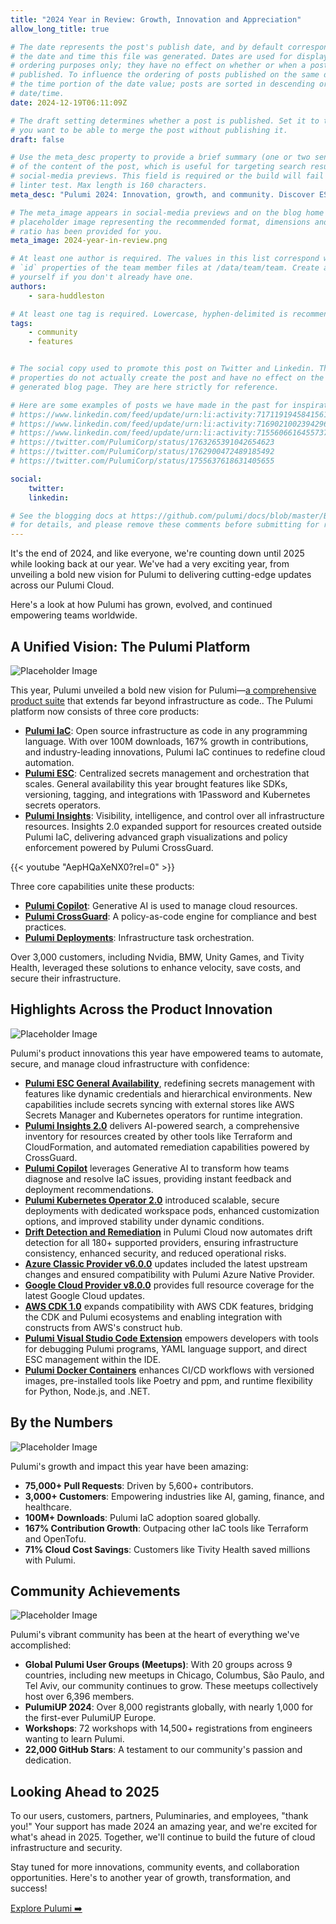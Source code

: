 ```yaml
---
title: "2024 Year in Review: Growth, Innovation and Appreciation"
allow_long_title: true

# The date represents the post's publish date, and by default corresponds with
# the date and time this file was generated. Dates are used for display and
# ordering purposes only; they have no effect on whether or when a post is
# published. To influence the ordering of posts published on the same date, use
# the time portion of the date value; posts are sorted in descending order by
# date/time.
date: 2024-12-19T06:11:09Z

# The draft setting determines whether a post is published. Set it to true if
# you want to be able to merge the post without publishing it.
draft: false

# Use the meta_desc property to provide a brief summary (one or two sentences)
# of the content of the post, which is useful for targeting search results or
# social-media previews. This field is required or the build will fail the
# linter test. Max length is 160 characters.
meta_desc: "Pulumi 2024: Innovation, growth, and community. Discover ESC, Insights 2.0, Copilot, Kubernetes Operator, Drift Detection, and more from a transformative year!"

# The meta_image appears in social-media previews and on the blog home page. A
# placeholder image representing the recommended format, dimensions and aspect
# ratio has been provided for you.
meta_image: 2024-year-in-review.png

# At least one author is required. The values in this list correspond with the
# `id` properties of the team member files at /data/team/team. Create a file for
# yourself if you don't already have one.
authors:
    - sara-huddleston

# At least one tag is required. Lowercase, hyphen-delimited is recommended.
tags:
    - community
    - features


# The social copy used to promote this post on Twitter and Linkedin. These
# properties do not actually create the post and have no effect on the
# generated blog page. They are here strictly for reference.

# Here are some examples of posts we have made in the past for inspiration:
# https://www.linkedin.com/feed/update/urn:li:activity:7171191945841561601
# https://www.linkedin.com/feed/update/urn:li:activity:7169021002394296320
# https://www.linkedin.com/feed/update/urn:li:activity:7155606616455737345
# https://twitter.com/PulumiCorp/status/1763265391042654623
# https://twitter.com/PulumiCorp/status/1762900472489185492
# https://twitter.com/PulumiCorp/status/1755637618631405655

social:
    twitter:
    linkedin:

# See the blogging docs at https://github.com/pulumi/docs/blob/master/BLOGGING.md
# for details, and please remove these comments before submitting for review.
---
```


It's the end of 2024, and like everyone, we're counting down until 2025 while looking back at our year. We've had a very exciting year, from unveiling a bold new vision for Pulumi to delivering cutting-edge updates across our Pulumi Cloud.

Here's a look at how Pulumi has grown, evolved, and continued empowering teams worldwide.

<!--more-->

## A Unified Vision: The Pulumi Platform

![Placeholder Image](pulumi-platform-vision.png)

This year, Pulumi unveiled a bold new vision for Pulumi—[a comprehensive product suite](https://www.pulumi.com/blog/pulumi-up-2024/) that extends far beyond infrastructure as code.. The Pulumi platform now consists of three core products:

- **[Pulumi IaC](https://www.pulumi.com/docs/iac/)**: Open source infrastructure as code in any programming language. With over 100M downloads, 167% growth in contributions, and industry-leading innovations, Pulumi IaC continues to redefine cloud automation.
- **[Pulumi ESC](https://www.pulumi.com/docs/esc/)**: Centralized secrets management and orchestration that scales. General availability this year brought features like SDKs, versioning, tagging, and integrations with 1Password and Kubernetes secrets operators.
- **[Pulumi Insights](https://www.pulumi.com/docs/pulumi-cloud/insights/)**: Visibility, intelligence, and control over all infrastructure resources. Insights 2.0 expanded support for resources created outside Pulumi IaC, delivering advanced graph visualizations and policy enforcement powered by Pulumi CrossGuard.

{{< youtube "AepHQaXeNX0?rel=0" >}}

Three core capabilities unite these products:

- **[Pulumi Copilot](https://www.pulumi.com/docs/pulumi-cloud/copilot/)**: Generative AI is used to manage cloud resources.
- **[Pulumi CrossGuard](https://www.pulumi.com/docs/iac/using-pulumi/crossguard/)**: A policy-as-code engine for compliance and best practices.
- **[Pulumi Deployments](https://www.pulumi.com/docs/pulumi-cloud/deployments/)**: Infrastructure task orchestration.

Over 3,000 customers, including Nvidia, BMW, Unity Games, and Tivity Health, leveraged these solutions to enhance velocity, save costs, and secure their infrastructure.

## Highlights Across the Product Innovation

![Placeholder Image](pulumi-platform-vision.png)

Pulumi's product innovations this year have empowered teams to automate, secure, and manage cloud infrastructure with confidence:

- **[Pulumi ESC General Availability](https://www.pulumi.com/blog/pulumi-esc-ga/)**, redefining secrets management with features like dynamic credentials and hierarchical environments. New capabilities include secrets syncing with external stores like AWS Secrets Manager and Kubernetes operators for runtime integration.
- **[Pulumi Insights 2.0](https://www.pulumi.com/blog/pulumi-insights-2/)** delivers AI-powered search, a comprehensive inventory for resources created by other tools like Terraform and CloudFormation, and automated remediation capabilities powered by CrossGuard.
- **[Pulumi Copilot](https://www.pulumi.com/product/copilot/)** leverages Generative AI to transform how teams diagnose and resolve IaC issues, providing instant feedback and deployment recommendations.
- **[Pulumi Kubernetes Operator 2.0](https://www.pulumi.com/blog/pulumi-kubernetes-operator-2-0/)** introduced scalable, secure deployments with dedicated workspace pods, enhanced customization options, and improved stability under dynamic conditions.
- **[Drift Detection and Remediation](https://www.pulumi.com/blog/drift-detection/)** in Pulumi Cloud now automates drift detection for all 180+ supported providers, ensuring infrastructure consistency, enhanced security, and reduced operational risks.
- **[Azure Classic Provider v6.0.0](https://www.pulumi.com/blog/azure-v6-release/)** updates included the latest upstream changes and ensured compatibility with Pulumi Azure Native Provider.
- **[Google Cloud Provider v8.0.0](https://www.pulumi.com/blog/gcp-v8-release/)** provides full resource coverage for the latest Google Cloud updates.
- **[AWS CDK 1.0](https://www.pulumi.com/blog/aws-cdk-on-pulumi-1.0/)** expands compatibility with AWS CDK features, bridging the CDK and Pulumi ecosystems and enabling integration with constructs from AWS's construct hub.
- **[Pulumi Visual Studio Code Extension](https://www.pulumi.com/blog/pulumi-vscode-extension/)** empowers developers with tools for debugging Pulumi programs, YAML language support, and direct ESC management within the IDE.
- **[Pulumi Docker Containers](https://www.pulumi.com/blog/docker-containers/)** enhances CI/CD workflows with versioned images, pre-installed tools like Poetry and ppm, and runtime flexibility for Python, Node.js, and .NET.

## By the Numbers

![Placeholder Image](3000-customers.png)

Pulumi's growth and impact this year have been amazing:

- **75,000+ Pull Requests**: Driven by 5,600+ contributors.
- **3,000+ Customers**: Empowering industries like AI, gaming, finance, and healthcare.
- **100M+ Downloads**: Pulumi IaC adoption soared globally.
- **167% Contribution Growth**: Outpacing other IaC tools like Terraform and OpenTofu.
- **71% Cloud Cost Savings**: Customers like Tivity Health saved millions with Pulumi.

## Community Achievements

![Placeholder Image](community-highlights.png)

Pulumi's vibrant community has been at the heart of everything we've accomplished:

- **Global Pulumi User Groups (Meetups)**: With 20 groups across 9 countries, including new meetups in Chicago, Columbus, São Paulo, and Tel Aviv, our community continues to grow. These meetups collectively host over 6,396 members.
- **PulumiUP 2024**: Over 8,000 registrants globally, with nearly 1,000 for the first-ever PulumiUP Europe.
- **Workshops**: 72 workshops with 14,500+ registrations from engineers wanting to learn Pulumi.
- **22,000 GitHub Stars**: A testament to our community's passion and dedication.

## Looking Ahead to 2025

To our users, customers, partners, Puluminaries, and employees, "thank you!" Your support has made 2024 an amazing year, and we're excited for what's ahead in 2025. Together, we'll continue to build the future of cloud infrastructure and security.

Stay tuned for more innovations, community events, and collaboration opportunities. Here's to another year of growth, transformation, and success!

[Explore Pulumi ➡️](https://www.pulumi.com/docs/)
